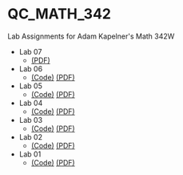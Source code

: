 # QC_MATH_342

Lab Assignments for Adam Kapelner's Math 342W

* Lab 07
  - [(PDF)](https://github.com/brendangubbins/QC_MATH_342/blob/master/labs/lab07.pdf)
* Lab 06
  - [(Code)](https://github.com/brendangubbins/QC_MATH_342/blob/master/labs/lab06.Rmd) [(PDF)](https://github.com/brendangubbins/QC_MATH_342/blob/master/labs/lab06.pdf)
* Lab 05
  - [(Code)](https://github.com/brendangubbins/QC_MATH_342/blob/master/labs/lab05.Rmd) [(PDF)](https://github.com/brendangubbins/QC_MATH_342/blob/master/labs/lab05.pdf)
* Lab 04
  - [(Code)](https://github.com/brendangubbins/QC_MATH_342/blob/master/labs/lab04.Rmd) [(PDF)](https://github.com/brendangubbins/QC_MATH_342/blob/master/labs/lab04.pdf)
* Lab 03
  - [(Code)](https://github.com/brendangubbins/QC_MATH_342/blob/master/labs/lab03.Rmd) [(PDF)](https://github.com/brendangubbins/QC_MATH_342/blob/master/labs/lab03.pdf)
* Lab 02
  - [(Code)](https://github.com/brendangubbins/QC_MATH_342/blob/master/labs/lab02.Rmd) [(PDF)](https://github.com/brendangubbins/QC_MATH_342/blob/master/labs/lab02.pdf)
* Lab 01
  - [(Code)](https://github.com/brendangubbins/QC_MATH_342/blob/master/labs/lab01.Rmd) [(PDF)](https://github.com/brendangubbins/QC_MATH_342/blob/master/labs/lab01.pdf)
